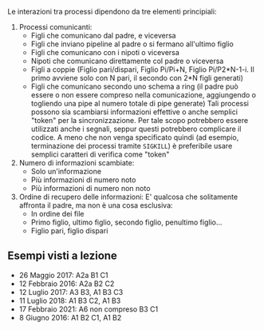 Le interazioni tra processi dipendono da tre elementi principiali:
1. Processi comunicanti:
	- Figli che comunicano dal padre, e viceversa
	- Figli che inviano pipeline al padre o si fermano all'ultimo figlio
	- Figli che comunicano con i nipoti o viceversa
	- Nipoti che comunicano direttamente col padre o viceversa
	- Figli a coppie (Figlio pari/dispari, Figlio Pi/Pi+N, Figlio Pi/P2\*N-1-i. Il primo avviene solo con N pari, il secondo con 2\*N figli generati)
	- Figli che comunicano secondo uno schema a ring (il padre può essere o non essere compreso nella comunicazione, aggiungendo o togliendo una pipe al numero totale di pipe generate)
	Tali processi possono sia scambiarsi informazioni effettive o anche semplici "token" per la sincronizzazione. Per tale scopo potrebbero essere utilizzati anche i segnali, seppur questi potrebbero complicare il codice. A meno che non venga specificato quindi (ad esempio, terminazione dei processi tramite `SIGKILL`) è preferibile usare semplici caratteri di verifica come "token"
2. Numero di informazioni scambiate:
	- Solo un'informazione
	- Più informazioni di numero noto
	- Più informazioni di numero non noto
3. Ordine di recupero delle informazioni:
	E' qualcosa che solitamente affronta il padre, ma non è una cosa esclusiva:
	- In ordine dei file
	- Primo figlio, ultimo figlio, secondo figlio, penultimo figlio...
	- Figlio pari, figlio dispari

## Esempi visti a lezione
- 26 Maggio 2017: A2a B1 C1
- 12 Febbraio 2016: A2a B2 C2
- 12 Luglio 2017: A3 B3, A1 B3 C3
- 11 Luglio 2018: A1 B3 C2, A1 B3
- 17 Febbraio 2021: A6 non compreso B3 C1
- 8 Giugno 2016: A1 B2 C1, A1 B2